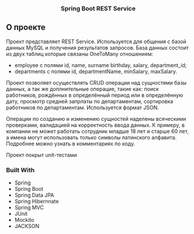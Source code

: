 <!-- Spring-Boot-REST-Service -->
<br />
<div align="center">
  <h3 align="center">Spring Boot REST Service</h3>
</div>


<!-- ABOUT THE PROJECT -->
## О проекте

Проект представляет REST Service. Используется для общения с базой данных MySQL и получения результатов запросов.
База данных состоит из двух таблиц которые связаны OneToMany отношением: 
- employee с полями id, name, surname birthday, salary, department_id;
- departments с полями id, departmentName, minSalary, maxSalary.

Проект позволяет осуществлять CRUD операции над сущностями базы данных, а так же доплнительные операцие, такие как:
поиск работников, рождённых в определённый период или в определённую дату, просмотр средней запрлаты по департаментам,
сортировка работников по департаментам. Используется формат JSON.

Операции по созданию и изменению сущностей наделены всяческими проверками, валидацией на корректность ввода данных. К примеру,
в компании не может работать сотрудник младше 18 лет и старше 60 лет, а имена могут использовать только символы латинского
алфавита. Подробнее можно узнать в комментариях по коду.

Проект покрыт unit-тестами


### Built With

- Spring
- Spring Boot
- Spring Data JPA
- Spring Hibernnate
- Spring MVC
- JUnit
- Mockito
- JACKSON

